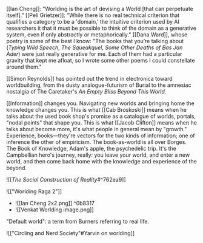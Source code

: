 [[Ian Cheng]]: "Worlding is the art of devising a World [that can perpetuate itself]." [[Peli Grietzer]]: "While there is no real technical criterion that qualifies a category to be a 'domain,' the intuitive criterion used by AI researchers it that it must be possible to think of the domain as a generative system, even if only abstractly or metaphorically." [[Dana Ward]], whose poetry is some of the best I know: "The books that you’re talking about (_Typing Wild Speech_, _The Squeakquel_, _Some Other Deaths of Bas Jan Ader_) were just really generative for me. Each of them had a particular gravity that kept me afloat, so I wrote some other poems I could constellate around them."

[[Simon Reynolds]] has pointed out the trend in electronica toward worldbuilding, from the dusty analogue-futurism of Burial to the amnesiac nostalgia of The Caretaker's _An Empty Bliss Beyond This World_.

[[Information]] changes you. Navigating new worlds and bringing home the knowledge changes you. This is what [[Cab Broskoski]] means when he talks about the used book shop's promise as a catalogue of worlds, portals, "nodal points" that shape you. This is what [[Jacob Clifton]] means when he talks about become more, it's what people in general mean by "growth." Experience, books—they're vectors for the two kinds of information; one of inference the other of empiricism. The book-as-world is all over Borges. The Book of Knowledge, Adam's apple, the psychedelic trip. It's the Campbellian hero's journey, really: you leave your world, and enter a new world, and then come back home with the knowledge and experience of the beyond.

![[_The Social Construction of Reality_#^762ea9]]

![["Worlding Raga 2"]]

- ![[Ian Cheng 2x2.png]]
 ^0b8317
- ![[Venkat Worlding image.png]]

"Default world": a term from Burners referring to real life.

![["Circling and Nerd Society"#Yarvin on worlding]]